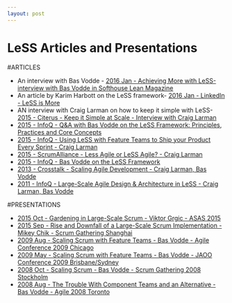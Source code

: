 ```yaml
---
layout: post
---
```


LeSS Articles and Presentations
=================

#ARTICLES
-	An interview with Bas Vodde - [2016 Jan - Achieving More with LeSS- interview with Bas Vodde in Softhouse Lean Magazine](http://leanmagazine.net/scrum/interview-with-bas-vodde/)
-	An article by Karim Harbott on the LeSS framework- [2016 Jan - LinkedIn - LeSS is More](https://www.linkedin.com/pulse/less-more-karim-harbott)
-	AN interview with Craig Larman on how to keep it simple with LeSS- [2015 - Citerus - Keep it Simple at Scale - Interview with Craig Larman](http://www.citerus.se/keeping-it-simple-at-scale-an-interview-with-craig-larman/)
-	[2015 - InfoQ - Q&A with Bas Vodde on the LeSS Framework: Principles, Practices and Core Concepts](http://www.infoq.com/articles/less-framework)
-	[2015 - InfoQ - Using LeSS with Feature Teams to Ship your Product Every Sprint - Craig Larman](http://www.infoq.com/articles/large-scale-scrum-interview-larman)
-	[2015 - ScrumAlliance - Less Agile or LeSS Agile? - Craig Larman](https://www.scrumalliance.org/community/spotlight/craig-larman/june-2015/less-agile-or-less-agile)
-	[2015 - InfoQ - Bas Vodde on the LeSS Framework](http://www.infoq.com/articles/singapore-vodde-less)
-	[2013 - Crosstalk - Scaling Agile Development - Craig Larman, Bas Vodde](http://www.crosstalkonline.org/storage/issue-archives/2013/201305/201305-Larman.pdf)
-	[2011 - InfoQ - Large-Scale Agile Design & Architecture in LeSS - Craig Larman, Bas Vodde](http://www.infoq.com/articles/large-scale-agile-design-and-architecture)

#PRESENTATIONS
-	[2015 Oct - Gardening in Large-Scale Scrum - Viktor Grgic - ASAS 2015](http://www.asas.nl/2015/presentation/VVr7lSoAANct33KC/VVr67SoAAMgt328r/viktor-grgic/gardening-in-large-scale-scrum-less/)
-	[2015 Sep - Rise and Downfall of a Large-Scale Scrum Implementation - Mikey Chik - Scrum Gathering Shanghai](http://www.slideshare.net/casmaron/sgsha-2015-rise-and-downfall-of-a-large-scale-scrum-implementation)
-	[2009 Aug - Scaling Scrum with Feature Teams - Bas Vodde - Agile Conference 2009 Chicago](http://www.odd-e.com/material/2009/Agile2009/Agile2009_print.pdf)
-	[2009 May - Scaling Scrum with Feature Teams - Bas Vodde - JAOO Conference 2009 Brisbane/Sydney](http://www.odd-e.com/material/2009/Agile2009/Agile2009_print.pdf)
-	[2008 Oct - Scaling Scrum - Bas Vodde - Scrum Gathering 2008 Stockholm](http://www.odd-e.com/material/2009/JAOO_Scaling_Scrum_with_feature_teams/2009_JAOO_print_small.pdf)
-	[2008 Aug - The Trouble With Component Teams and an Alternative - Bas Vodde - Agile 2008 Toronto](http://www.odd-e.com/material/2009/JAOO_Scaling_Scrum_with_feature_teams/2009_JAOO_print_small.pdf)
